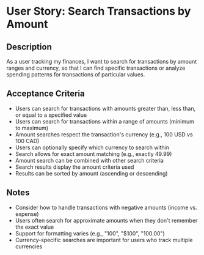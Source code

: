 # User Story: Search Transactions by Amount

<!-- AI generated and maintained by Claude 3.7 Sonnet -->

## Description
As a user tracking my finances, I want to search for transactions by amount ranges and currency, so that I can find specific transactions or analyze spending patterns for transactions of particular values.

## Acceptance Criteria
- Users can search for transactions with amounts greater than, less than, or equal to a specified value
- Users can search for transactions within a range of amounts (minimum to maximum)
- Amount searches respect the transaction's currency (e.g., 100 USD vs 100 CAD)
- Users can optionally specify which currency to search within
- Search allows for exact amount matching (e.g., exactly 49.99)
- Amount search can be combined with other search criteria
- Search results display the amount criteria used
- Results can be sorted by amount (ascending or descending)

## Notes
- Consider how to handle transactions with negative amounts (income vs. expense)
- Users often search for approximate amounts when they don't remember the exact value
- Support for formatting varies (e.g., "100", "$100", "100.00")
- Currency-specific searches are important for users who track multiple currencies 